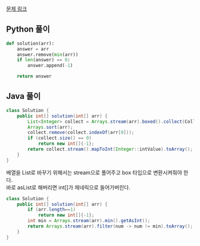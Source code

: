 [문제 링크](https://programmers.co.kr/learn/courses/30/lessons/12935)


## Python 풀이
```python
def solution(arr):
    answer = arr
    answer.remove(min(arr))
    if len(answer) == 0:
        answer.append(-1)

    return answer
```

## Java 풀이
```java
class Solution {
    public int[] solution(int[] arr) {
        List<Integer> collect = Arrays.stream(arr).boxed().collect(Collectors.toList());
        Arrays.sort(arr);
        collect.remove(collect.indexOf(arr[0]));
        if (collect.size() == 0)
            return new int[]{-1};
        return collect.stream().mapToInt(Integer::intValue).toArray();
    }
}
```
배열을 List로 바꾸기 위해서는 stream으로 풀어주고 box 타입으로 변환시켜줘야 한다.  
바로 asList로 해버리면 int[]가 제네릭으로 들어가버린다. 

```java
class Solution {
    public int[] solution(int[] arr) {
        if (arr.length==1)
            return new int[]{-1};
        int min = Arrays.stream(arr).min().getAsInt();
        return Arrays.stream(arr).filter(num -> num != min).toArray();
    }
}
```